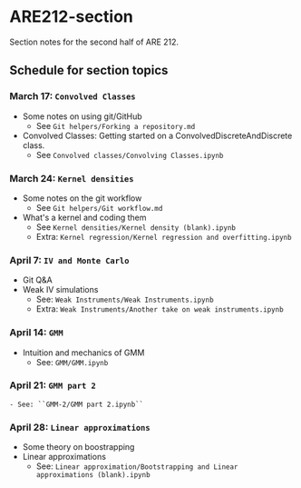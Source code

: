 # ARE212-section
Section notes for the second half of ARE 212.

## Schedule for section topics

### March 17: ``Convolved Classes``
* Some notes on using git/GitHub
	- See ``Git helpers/Forking a repository.md``
* Convolved Classes: Getting started on a ConvolvedDiscreteAndDiscrete class. 
	- See ``Convolved classes/Convolving Classes.ipynb``

### March 24: ``Kernel densities``
* Some notes on the git workflow
	- See ``Git helpers/Git workflow.md``
* What's a kernel and coding them
	- See ``Kernel densities/Kernel density (blank).ipynb``
	- Extra: ``Kernel regression/Kernel regression and overfitting.ipynb``

### April 7: ``IV and Monte Carlo``
* Git Q&A
* Weak IV simulations
	- See: ``Weak Instruments/Weak Instruments.ipynb``
	- Extra: ``Weak Instruments/Another take on weak instruments.ipynb``

### April 14: ``GMM``
* Intuition and mechanics of GMM
	- See: ``GMM/GMM.ipynb``
### April 21: ``GMM part 2``
	- See: ``GMM-2/GMM part 2.ipynb``

### April 28: ``Linear approximations``
* Some theory on boostrapping
* Linear approximations
	- See: ``Linear approximation/Bootstrapping and Linear approximations (blank).ipynb``